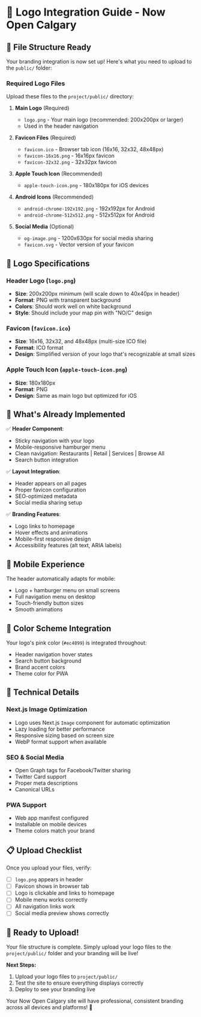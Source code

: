 # 🎨 Logo Integration Guide - Now Open Calgary

## 📁 File Structure Ready

Your branding integration is now set up! Here's what you need to upload to the `public/` folder:

### Required Logo Files

Upload these files to the `project/public/` directory:

1. **Main Logo** (Required)
   - `logo.png` - Your main logo (recommended: 200x200px or larger)
   - Used in the header navigation

2. **Favicon Files** (Required)
   - `favicon.ico` - Browser tab icon (16x16, 32x32, 48x48px)
   - `favicon-16x16.png` - 16x16px favicon
   - `favicon-32x32.png` - 32x32px favicon

3. **Apple Touch Icon** (Recommended)
   - `apple-touch-icon.png` - 180x180px for iOS devices

4. **Android Icons** (Recommended)
   - `android-chrome-192x192.png` - 192x192px for Android
   - `android-chrome-512x512.png` - 512x512px for Android

5. **Social Media** (Optional)
   - `og-image.png` - 1200x630px for social media sharing
   - `favicon.svg` - Vector version of your favicon

## 🎯 Logo Specifications

### Header Logo (`logo.png`)
- **Size**: 200x200px minimum (will scale down to 40x40px in header)
- **Format**: PNG with transparent background
- **Colors**: Should work well on white background
- **Style**: Should include your map pin with "NO/C" design

### Favicon (`favicon.ico`)
- **Size**: 16x16, 32x32, and 48x48px (multi-size ICO file)
- **Format**: ICO format
- **Design**: Simplified version of your logo that's recognizable at small sizes

### Apple Touch Icon (`apple-touch-icon.png`)
- **Size**: 180x180px
- **Format**: PNG
- **Design**: Same as main logo but optimized for iOS

## 🚀 What's Already Implemented

✅ **Header Component**: 
- Sticky navigation with your logo
- Mobile-responsive hamburger menu
- Clean navigation: Restaurants | Retail | Services | Browse All
- Search button integration

✅ **Layout Integration**:
- Header appears on all pages
- Proper favicon configuration
- SEO-optimized metadata
- Social media sharing setup

✅ **Branding Features**:
- Logo links to homepage
- Hover effects and animations
- Mobile-first responsive design
- Accessibility features (alt text, ARIA labels)

## 📱 Mobile Experience

The header automatically adapts for mobile:
- Logo + hamburger menu on small screens
- Full navigation menu on desktop
- Touch-friendly button sizes
- Smooth animations

## 🎨 Color Scheme Integration

Your logo's pink color (`#ec4899`) is integrated throughout:
- Header navigation hover states
- Search button background
- Brand accent colors
- Theme color for PWA

## 🔧 Technical Details

### Next.js Image Optimization
- Logo uses Next.js `Image` component for automatic optimization
- Lazy loading for better performance
- Responsive sizing based on screen size
- WebP format support when available

### SEO & Social Media
- Open Graph tags for Facebook/Twitter sharing
- Twitter Card support
- Proper meta descriptions
- Canonical URLs

### PWA Support
- Web app manifest configured
- Installable on mobile devices
- Theme colors match your brand

## 📋 Upload Checklist

Once you upload your files, verify:

- [ ] `logo.png` appears in header
- [ ] Favicon shows in browser tab
- [ ] Logo is clickable and links to homepage
- [ ] Mobile menu works correctly
- [ ] All navigation links work
- [ ] Social media preview shows correctly

## 🎉 Ready to Upload!

Your file structure is complete. Simply upload your logo files to the `project/public/` folder and your branding will be live!

**Next Steps:**
1. Upload your logo files to `project/public/`
2. Test the site to ensure everything displays correctly
3. Deploy to see your branding live

Your Now Open Calgary site will have professional, consistent branding across all devices and platforms! 🚀
